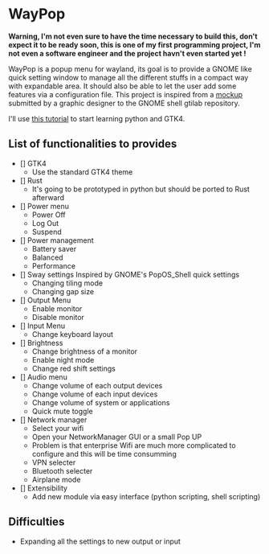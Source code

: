 # WayPop

**Warning, I'm not even sure to have the time necessary to build this,
don't expect it to be ready soon, this is one of my first programming project,
I'm not even a software engineer and the project havn't even started yet !**

WayPop is a popup menu for wayland, its goal is to provide a GNOME like quick setting
window to manage all the different stuffs in a compact way with expandable area.
It should also be able to let the user add some features via a configuration file.
This project is inspired from a [mockup](https://gitlab.gnome.org/Teams/Design/os-mockups/-/commit/f07e260f25afb96dcfa7fcf4401a47c73bdc8f72) submitted by a graphic designer to the GNOME
shell gtilab repository.

I'll use [this tutorial](https://github.com/Taiko2k/GTK4PythonTutorial) to start learning python and GTK4. 
## List of functionalities to provides
- [] GTK4
    - Use the standard GTK4 theme
- [] Rust
    - It's going to be prototyped in python but should be ported to Rust afterward
- [] Power menu
    - Power Off
    - Log Out
    - Suspend
- [] Power management
    - Battery saver
    - Balanced
    - Performance
- [] Sway settings
    Inspired by GNOME's PopOS_Shell quick settings
    - Changing tiling mode
    - Changing gap size
- [] Output Menu
    - Enable monitor
    - Disable monitor
- [] Input Menu
    - Change keyboard layout
- [] Brightness
    - Change brightness of a monitor
    - Enable night mode
    - Change red shift settings
- [] Audio menu
    - Change volume of each output devices
    - Change volume of each input devices
    - Change volume of system or applications
    - Quick mute toggle
- [] Network manager
    - Select your wifi
    - Open your NetworkManager GUI or a small Pop UP
    - Problem is that enterprise Wifi are much more complicated to configure and this will be time consumming
    - VPN selecter
    - Bluetooth selecter
    - Airplane mode
- [] Extensibility
    - Add new module via easy interface (python scripting, shell scripting)
## Difficulties
- Expanding all the settings to new output or input
